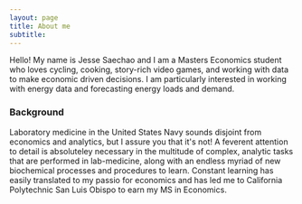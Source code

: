 ```yaml
---
layout: page
title: About me
subtitle: 
---
```


Hello! My name is Jesse Saechao and I am a Masters Economics student who loves cycling, cooking, story-rich video games, and working with data to make economic driven decisions. I am particularly interested in working with energy data and forecasting energy loads and demand. 

### Background

Laboratory medicine in the United States Navy sounds disjoint from economics and analytics, but I assure you that it's not! A feverent attention to detail is absoluteley necessary in the multitude of complex, analytic tasks that are performed in lab-medicine, along with an endless myriad of new biochemical processes and procedures to learn. Constant learning has easily translated to my passio for economics and has led me to California Polytechnic San Luis Obispo to earn my MS in Economics. 
